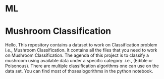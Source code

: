 # ML

Mushroom Classification
========================
Hello, This repository contains a dataset to work on Classification problem i.e., Mushroom Classification. It contains all the files that you need to work on Mushroom Classification. The agenda of this project is to classify a mushroom using available data under a specific category .i.e., (Edible or Poisonous). There are multiple classification algorithms one can use on the data set. You can find most of thosealogorithms in the python notebook.

